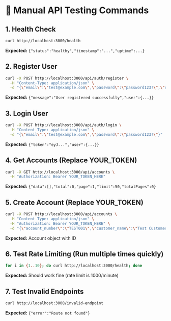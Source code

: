# 🧪 Manual API Testing Commands

## 1. Health Check
```bash
curl http://localhost:3000/health
```
**Expected:** `{"status":"healthy","timestamp":"...","uptime":...}`

## 2. Register User
```bash
curl -X POST http://localhost:3000/api/auth/register \
  -H "Content-Type: application/json" \
  -d "{\"email\":\"test@example.com\",\"password\":\"password123!\",\"role\":\"agent\"}"
```
**Expected:** `{"message":"User registered successfully","user":{...}}`

## 3. Login User
```bash
curl -X POST http://localhost:3000/api/auth/login \
  -H "Content-Type: application/json" \
  -d "{\"email\":\"test@example.com\",\"password\":\"password123!\"}"
```
**Expected:** `{"token":"eyJ...","user":{...}}`

## 4. Get Accounts (Replace YOUR_TOKEN)
```bash
curl -X GET http://localhost:3000/api/accounts \
  -H "Authorization: Bearer YOUR_TOKEN_HERE"
```
**Expected:** `{"data":[],"total":0,"page":1,"limit":50,"totalPages":0}`

## 5. Create Account (Replace YOUR_TOKEN)
```bash
curl -X POST http://localhost:3000/api/accounts \
  -H "Content-Type: application/json" \
  -H "Authorization: Bearer YOUR_TOKEN_HERE" \
  -d "{\"account_number\":\"TEST001\",\"customer_name\":\"Test Customer\",\"balance\":1000}"
```
**Expected:** Account object with ID

## 6. Test Rate Limiting (Run multiple times quickly)
```bash
for i in {1..10}; do curl http://localhost:3000/health; done
```
**Expected:** Should work fine (rate limit is 1000/minute)

## 7. Test Invalid Endpoints
```bash
curl http://localhost:3000/invalid-endpoint
```
**Expected:** `{"error":"Route not found"}`